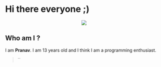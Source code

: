 # Hi there everyone ;) 

<center><img src="https://lh3.googleusercontent.com/a-/AOh14GhMugeKnmxAKdi541fWsjvjHxgLnYCUjev6qWGUng=s88-c-k-c0x00ffffff-no-rj-mo"></center>

## Who am I ?
I am **Pranav**. I am 13 years old and I think I am a programming enthusiast.



> ``
